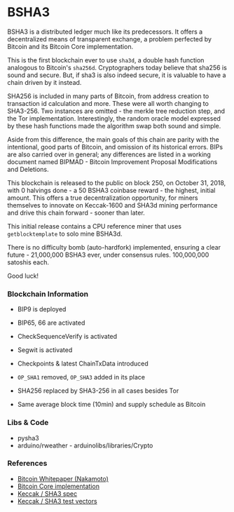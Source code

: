 # BSHA3

BSHA3 is a distributed ledger much like its predecessors. It offers a decentralized means of transparent exchange, a problem perfected by Bitcoin and its Bitcoin Core implementation.

This is the first blockchain ever to use `sha3d`, a double hash function analogous to Bitcoin's `sha256d`. Cryptographers today believe that sha256 is sound and secure. But, if sha3 is also indeed secure, it is valuable to have a chain driven by it instead.

SHA256 is included in many parts of Bitcoin, from address creation to transaction id calculation and more. These were all worth changing to SHA3-256. Two instances are omitted - the merkle tree reduction step, and the Tor implementation. Interestingly, the random oracle model expressed by these hash functions made the algorithm swap both sound and simple.

Aside from this difference, the main goals of this chain are parity with the intentional, good parts of Bitcoin, and omission of its historical errors. BIPs are also carried over in general; any differences are listed in a working document named BIPMAD - Bitcoin Improvement Proposal Modifications and Deletions.

This blockchain is released to the public on block 250, on October 31, 2018, with 0 halvings done - a 50 BSHA3 coinbase reward - the highest, initial amount. This offers a true decentralization opportunity, for miners themselves to innovate on Keccak-1600 and SHA3d mining performance and drive this chain forward - sooner than later.

This initial release contains a CPU reference miner that uses `getblocktemplate` to solo mine BSHA3d.

There is no difficulty bomb (auto-hardfork) implemented, ensuring a clear future - 21,000,000 BSHA3 ever, under consensus rules. 100,000,000 satoshis each.

Good luck!


### Blockchain Information

- BIP9 is deployed
- BIP65, 66 are activated
- CheckSequenceVerify is activated
- Segwit is activated

- Checkpoints & latest ChainTxData introduced
- `OP_SHA1` removed, `OP_SHA3` added in its place 
- SHA256 replaced by SHA3-256 in all cases besides Tor
- Same average block time (10min) and supply schedule as Bitcoin

### Libs & Code

- pysha3
- arduino/rweather - arduinolibs/libraries/Crypto

### References

- [Bitcoin Whitepaper (Nakamoto)](https://bitcoin.org/bitcoin.pdf)
- [Bitcoin Core implementation](https://bitcoincore.org/en/download)
- [Keccak / SHA3 spec](https://nvlpubs.nist.gov/nistpubs/fips/nist.fips.202.pdf)
- [Keccak / SHA3 test vectors](https://www.di-mgt.com.au/sha_testvectors.html)

